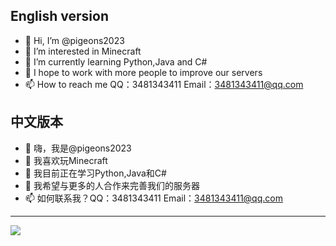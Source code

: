 ## English version
- 👋 Hi, I’m @pigeons2023
- 👀 I’m interested in Minecraft
- 🌱 I’m currently learning Python,Java and C#
- 💞️ I hope to work with more people to improve our servers
- 📫 How to reach me QQ：3481343411 Email：3481343411@qq.com
## 中文版本
- 👋 嗨，我是@pigeons2023
- 👀 我喜欢玩Minecraft
- 🌱 我目前正在学习Python,Java和C#
- 💞️ 我希望与更多的人合作来完善我们的服务器
- 📫 如何联系我？QQ：3481343411 Email：3481343411@qq.com
---
<img src="https://github-readme-stats.vercel.app/api?username=pigeons2023&show_icons=true">
<!---
pigeons2023/pigeons2023 is a ✨ special ✨ repository because its `README.md` (this file) appears on your GitHub profile.
You can click the Preview link to take a look at your changes.
--->
